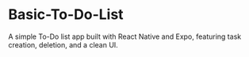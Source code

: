 # Basic-To-Do-List
A simple To-Do list app built with React Native and Expo, featuring task creation, deletion, and a clean UI.
